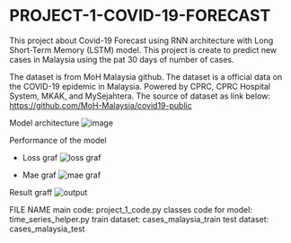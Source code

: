 # PROJECT-1-COVID-19-FORECAST

This project about Covid-19 Forecast using RNN architecture with Long Short-Term Memory (LSTM) model. This project is create to predict new cases in Malaysia using the pat 30 days of number of cases.

The dataset is from MoH Malaysia github. The dataset is a official data on the COVID-19 epidemic in Malaysia. Powered by CPRC, CPRC Hospital System, MKAK, and MySejahtera.
The source of dataset as link below:
https://github.com/MoH-Malaysia/covid19-public

Model architecture
![image](https://github.com/user-attachments/assets/c4776128-1631-4184-940e-82e56b513ecd)

Performance of the model
- Loss graf
  ![loss graf](https://github.com/user-attachments/assets/6e21fb21-0ab2-44ea-bf24-46f23b832fda)

- Mae graf
![mae graf](https://github.com/user-attachments/assets/7a224e80-01c0-473e-b261-a2b0a11fefca)

Result graff
![output](https://github.com/user-attachments/assets/11bb89ef-e69b-4a5d-a566-796d0daf261d)


FILE NAME
main code: project_1_code.py
classes code for model: time_series_helper.py
train dataset: cases_malaysia_train
test dataset: cases_malaysia_test
